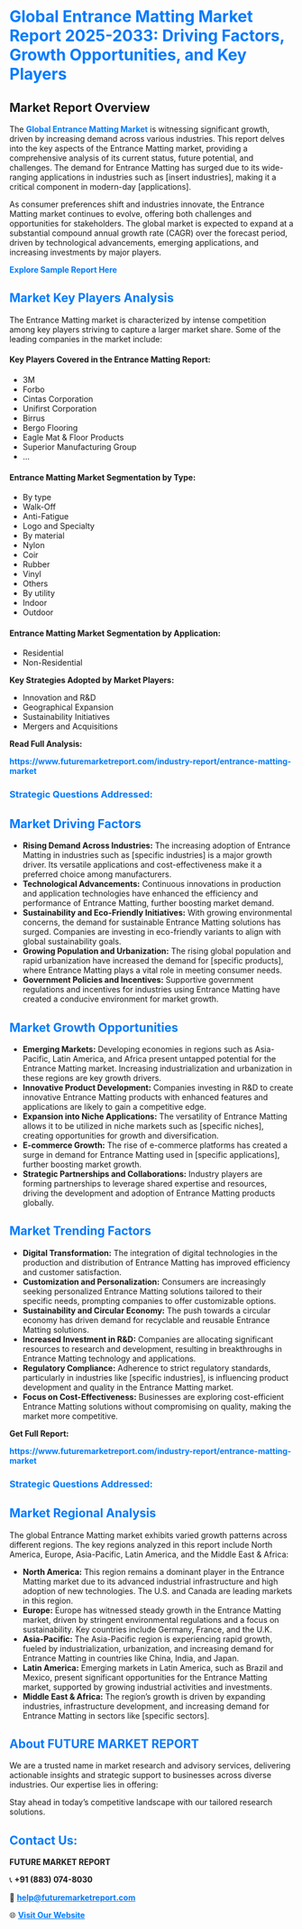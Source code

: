 <h1 style="color: #007BFF;">Global Entrance Matting Market Report 2025-2033: Driving Factors, Growth Opportunities, and Key Players</h1>

<section id="overview">
<h2>Market Report Overview</h2>
<p>The <a href="https://www.futuremarketreport.com/industry-report/entrance-matting-market" style="color: #007BFF; text-decoration: none;"><strong>Global Entrance Matting Market</strong></a> is witnessing significant growth, driven by increasing demand across various industries. This report delves into the key aspects of the Entrance Matting market, providing a comprehensive analysis of its current status, future potential, and challenges. The demand for Entrance Matting has surged due to its wide-ranging applications in industries such as [insert industries], making it a critical component in modern-day [applications].</p>
<p>As consumer preferences shift and industries innovate, the Entrance Matting market continues to evolve, offering both challenges and opportunities for stakeholders. The global market is expected to expand at a substantial compound annual growth rate (CAGR) over the forecast period, driven by technological advancements, emerging applications, and increasing investments by major players.</p>
</section>

<section id="overview">
<p><a href="https://www.futuremarketreport.com/request-sample/reportId=108330" style="color: #007BFF; text-decoration: none;"><strong>Explore Sample Report Here</strong></a></p>
</section>

<section id="key-players">
<h2 style="color: #007BFF;">Market Key Players Analysis</h2>
<p>The Entrance Matting market is characterized by intense competition among key players striving to capture a larger market share. Some of the leading companies in the market include:</p>
<h4>Key Players Covered in the Entrance Matting Report:</h4>
<ul><li>3M</li><li>Forbo</li><li>Cintas Corporation</li><li>Unifirst Corporation</li><li>Birrus</li><li>Bergo Flooring</li><li>Eagle Mat &amp; Floor Products</li><li>Superior Manufacturing Group</li><li>...</li></ul>
<h4>Entrance Matting Market Segmentation by Type:</h4>
<ul><li>By type</li><li>Walk-Off</li><li>Anti-Fatigue</li><li>Logo and Specialty</li><li>By material</li><li>Nylon</li><li>Coir</li><li>Rubber</li><li>Vinyl</li><li>Others</li><li>By utility</li><li>Indoor</li><li>Outdoor</li></ul>

<h4>Entrance Matting Market Segmentation by Application:</h4>
<ul><li>Residential</li><li>Non-Residential</li></ul>
<p><strong>Key Strategies Adopted by Market Players:</strong></p>
<ul>
<li>Innovation and R&D</li>
<li>Geographical Expansion</li>
<li>Sustainability Initiatives</li>
<li>Mergers and Acquisitions</li>
</ul>
</section>

<section>
<p><strong>Read Full Analysis: </strong></p><a href="https://www.futuremarketreport.com/industry-report/entrance-matting-market" style="color: #007BFF; text-decoration: none;"><strong>https://www.futuremarketreport.com/industry-report/entrance-matting-market</strong></a>
<h3 style="color: #007BFF;">Strategic Questions Addressed:</h3>
</section>

<section id="driving-factors">
<h2 style="color: #007BFF;">Market Driving Factors</h2>
<ul>
<li><strong>Rising Demand Across Industries:</strong> The increasing adoption of Entrance Matting in industries such as [specific industries] is a major growth driver. Its versatile applications and cost-effectiveness make it a preferred choice among manufacturers.</li>
<li><strong>Technological Advancements:</strong> Continuous innovations in production and application technologies have enhanced the efficiency and performance of Entrance Matting, further boosting market demand.</li>
<li><strong>Sustainability and Eco-Friendly Initiatives:</strong> With growing environmental concerns, the demand for sustainable Entrance Matting solutions has surged. Companies are investing in eco-friendly variants to align with global sustainability goals.</li>
<li><strong>Growing Population and Urbanization:</strong> The rising global population and rapid urbanization have increased the demand for [specific products], where Entrance Matting plays a vital role in meeting consumer needs.</li>
<li><strong>Government Policies and Incentives:</strong> Supportive government regulations and incentives for industries using Entrance Matting have created a conducive environment for market growth.</li>
</ul>
</section>

<section id="growth-opportunities">
<h2 style="color: #007BFF;">Market Growth Opportunities</h2>
<ul>
<li><strong>Emerging Markets:</strong> Developing economies in regions such as Asia-Pacific, Latin America, and Africa present untapped potential for the Entrance Matting market. Increasing industrialization and urbanization in these regions are key growth drivers.</li>
<li><strong>Innovative Product Development:</strong> Companies investing in R&D to create innovative Entrance Matting products with enhanced features and applications are likely to gain a competitive edge.</li>
<li><strong>Expansion into Niche Applications:</strong> The versatility of Entrance Matting allows it to be utilized in niche markets such as [specific niches], creating opportunities for growth and diversification.</li>
<li><strong>E-commerce Growth:</strong> The rise of e-commerce platforms has created a surge in demand for Entrance Matting used in [specific applications], further boosting market growth.</li>
<li><strong>Strategic Partnerships and Collaborations:</strong> Industry players are forming partnerships to leverage shared expertise and resources, driving the development and adoption of Entrance Matting products globally.</li>
</ul>
</section>

<section id="trending-factors">
<h2 style="color: #007BFF;">Market Trending Factors</h2>
<ul>
<li><strong>Digital Transformation:</strong> The integration of digital technologies in the production and distribution of Entrance Matting has improved efficiency and customer satisfaction.</li>
<li><strong>Customization and Personalization:</strong> Consumers are increasingly seeking personalized Entrance Matting solutions tailored to their specific needs, prompting companies to offer customizable options.</li>
<li><strong>Sustainability and Circular Economy:</strong> The push towards a circular economy has driven demand for recyclable and reusable Entrance Matting solutions.</li>
<li><strong>Increased Investment in R&D:</strong> Companies are allocating significant resources to research and development, resulting in breakthroughs in Entrance Matting technology and applications.</li>
<li><strong>Regulatory Compliance:</strong> Adherence to strict regulatory standards, particularly in industries like [specific industries], is influencing product development and quality in the Entrance Matting market.</li>
<li><strong>Focus on Cost-Effectiveness:</strong> Businesses are exploring cost-efficient Entrance Matting solutions without compromising on quality, making the market more competitive.</li>
</ul>
</section>

<section>
<p><strong>Get Full Report: </strong></p><a href="https://www.futuremarketreport.com/industry-report/entrance-matting-market" style="color: #007BFF; text-decoration: none;"><strong>https://www.futuremarketreport.com/industry-report/entrance-matting-market</strong></a>
<h3 style="color: #007BFF;">Strategic Questions Addressed:</h3>
</section>


<section id="regional-analysis">
<h2 style="color: #007BFF;">Market Regional Analysis</h2>
<p>The global Entrance Matting market exhibits varied growth patterns across different regions. The key regions analyzed in this report include North America, Europe, Asia-Pacific, Latin America, and the Middle East & Africa:</p>
<ul>
<li><strong>North America:</strong> This region remains a dominant player in the Entrance Matting market due to its advanced industrial infrastructure and high adoption of new technologies. The U.S. and Canada are leading markets in this region.</li>
<li><strong>Europe:</strong> Europe has witnessed steady growth in the Entrance Matting market, driven by stringent environmental regulations and a focus on sustainability. Key countries include Germany, France, and the U.K.</li>
<li><strong>Asia-Pacific:</strong> The Asia-Pacific region is experiencing rapid growth, fueled by industrialization, urbanization, and increasing demand for Entrance Matting in countries like China, India, and Japan.</li>
<li><strong>Latin America:</strong> Emerging markets in Latin America, such as Brazil and Mexico, present significant opportunities for the Entrance Matting market, supported by growing industrial activities and investments.</li>
<li><strong>Middle East & Africa:</strong> The region’s growth is driven by expanding industries, infrastructure development, and increasing demand for Entrance Matting in sectors like [specific sectors].</li>
</ul>
</section>

<footer>
<h2 style="color: #007BFF;">About FUTURE MARKET REPORT</h2>
<p>We are a trusted name in market research and advisory services, delivering actionable insights and strategic support to businesses across diverse industries. Our expertise lies in offering:</p>

<p>Stay ahead in today’s competitive landscape with our tailored research solutions.</p>

<h2 style="color: #007BFF;">Contact Us:</h2>
<p><strong>FUTURE MARKET REPORT</strong></p>
<p>📞 <strong>+91 (883) 074-8030</strong></p>
<p>📧 <strong><a href="mailto:help@futuremarketreport.com" style="color: #007BFF;">help@futuremarketreport.com</a></strong></p>
<p>🌐 <strong><a href="https://www.futuremarketreport.com/" style="color: #007BFF;">Visit Our Website</a></strong></p>
</footer>